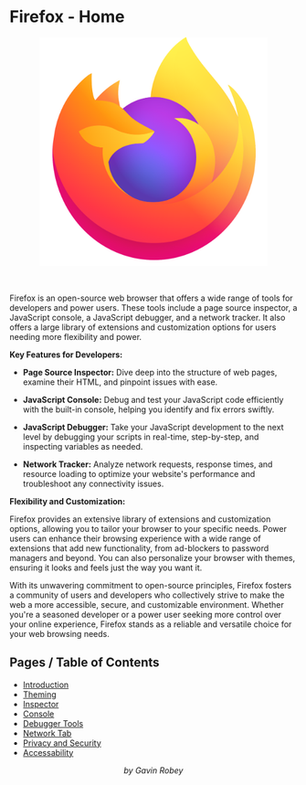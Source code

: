 # Firefox - Home

<div style="text-align:center;">
  <img src="images/Firefox_logo,_2019.png" alt="Firefox Logo" width="400" height="400" />
</div>

&ensp;
&ensp;
&ensp;

Firefox is an open-source web browser that offers a wide range of tools for developers and power users. These tools include a page source inspector, a JavaScript console, a JavaScript debugger, and a network tracker. It also offers a large library of extensions and customization options for users needing more flexibility and power.

**Key Features for Developers:**

- **Page Source Inspector:** Dive deep into the structure of web pages, examine their HTML, and pinpoint issues with ease.

- **JavaScript Console:** Debug and test your JavaScript code efficiently with the built-in console, helping you identify and fix errors swiftly.

- **JavaScript Debugger:** Take your JavaScript development to the next level by debugging your scripts in real-time, step-by-step, and inspecting variables as needed.

- **Network Tracker:** Analyze network requests, response times, and resource loading to optimize your website's performance and troubleshoot any connectivity issues.

**Flexibility and Customization:**


Firefox provides an extensive library of extensions and customization options, allowing you to tailor your browser to your specific needs. Power users can enhance their browsing experience with a wide range of extensions that add new functionality, from ad-blockers to password managers and beyond. You can also personalize your browser with themes, ensuring it looks and feels just the way you want it.


With its unwavering commitment to open-source principles, Firefox fosters a community of users and developers who collectively strive to make the web a more accessible, secure, and customizable environment. Whether you're a seasoned developer or a power user seeking more control over your online experience, Firefox stands as a reliable and versatile choice for your web browsing needs.

## Pages / Table of Contents
- [Introduction](introduction.md)
- [Theming](theming.md)
- [Inspector](inspector.md)
- [Console](console.md)
- [Debugger Tools](debugger.md)
- [Network Tab](network.md)
- [Privacy and Security](privacy-and-security.md)
- [Accessability](accessibility.md)

<p align="center"><i>by Gavin Robey</i></p>



